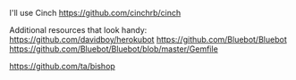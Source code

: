 I'll use Cinch 
https://github.com/cinchrb/cinch

Additional resources that look handy:
https://github.com/davidboy/herokubot
https://github.com/Bluebot/Bluebot
https://github.com/Bluebot/Bluebot/blob/master/Gemfile

https://github.com/ta/bishop